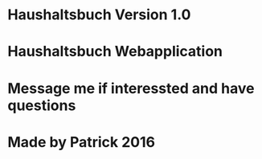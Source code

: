 # Haushaltsbuch Version 1.0
# Haushaltsbuch Webapplication
# Message me if interessted and have questions
# Made by Patrick 2016
